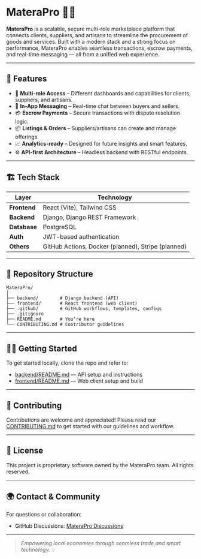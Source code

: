 # MateraPro 🛒✨

**MateraPro** is a scalable, secure multi-role marketplace platform that connects clients, suppliers, and artisans to streamline the procurement of goods and services. Built with a modern stack and a strong focus on performance, MateraPro enables seamless transactions, escrow payments, and real-time messaging — all from a unified web experience.

---

## 🚀 Features

- 🔐 **Multi-role Access** – Different dashboards and capabilities for clients, suppliers, and artisans.
- 💬 **In-App Messaging** – Real-time chat between buyers and sellers.
- 💳 **Escrow Payments** – Secure transactions with dispute resolution logic.
- 📦 **Listings & Orders** – Suppliers/artisans can create and manage offerings.
- 📈 **Analytics-ready** – Designed for future insights and smart features.
- ⚙️ **API-first Architecture** – Headless backend with RESTful endpoints.

---

## 🏗 Tech Stack

| Layer        | Technology                                         |
| ------------ | -------------------------------------------------- |
| **Frontend** | React (Vite), Tailwind CSS                         |
| **Backend**  | Django, Django REST Framework                      |
| **Database** | PostgreSQL                                         |
| **Auth**     | JWT-based authentication                           |
| **Others**   | GitHub Actions, Docker (planned), Stripe (planned) |

---

## 📂 Repository Structure

```
MateraPro/
│
├── backend/        # Django backend (API)
├── frontend/       # React frontend (web client)
├── .github/        # GitHub workflows, templates, configs
├── .gitignore
├── README.md       # You’re here
└── CONTRIBUTING.md # Contributor guidelines
```

---

## 🧑‍💻 Getting Started

To get started locally, clone the repo and refer to:

- [backend/README.md](backend/README.md) — API setup and instructions
- [frontend/README.md](frontend/README.md) — Web client setup and build

---

## 🤝 Contributing

Contributions are welcome and appreciated! Please read our [CONTRIBUTING.md](CONTRIBUTING.md) to get started with our guidelines and workflow.

---

## 📄 License

This project is proprietary software owned by the MateraPro team. All rights reserved.

---

## 🌍 Contact & Community

For questions or collaboration:

- GitHub Discussions: [MateraPro Discussions](https://github.com/MateraPro/MateraPro/discussions)

---

> _Empowering local economies through seamless trade and smart technology._ 💡
